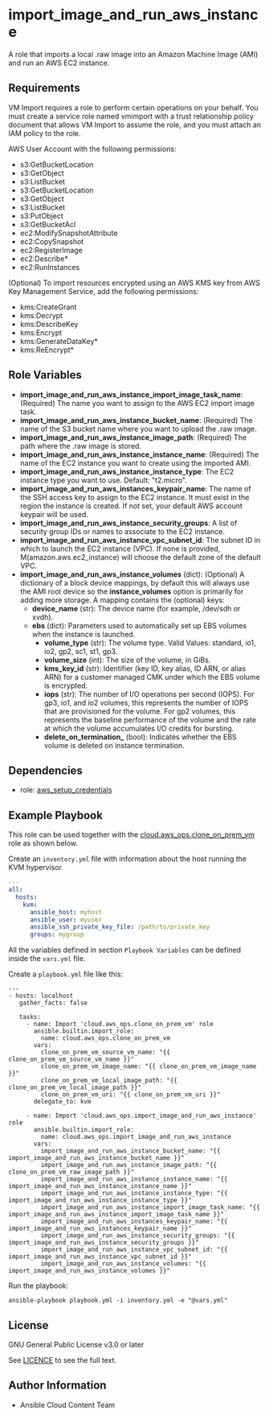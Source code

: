 import_image_and_run_aws_instance
=================================

A role that imports a local .raw image into an Amazon Machine Image (AMI) and run an AWS EC2 instance.

Requirements
------------

VM Import requires a role to perform certain operations on your behalf. You must create a service role named vmimport with a trust relationship policy document that allows VM Import to assume the role, and you must attach an IAM policy to the role.

AWS User Account with the following permissions:
* s3:GetBucketLocation
* s3:GetObject
* s3:ListBucket
* s3:GetBucketLocation
* s3:GetObject
* s3:ListBucket
* s3:PutObject
* s3:GetBucketAcl
* ec2:ModifySnapshotAttribute
* ec2:CopySnapshot
* ec2:RegisterImage
* ec2:Describe*
* ec2:RunInstances

(Optional) To import resources encrypted using an AWS KMS key from AWS Key Management Service, add the following permissions:
* kms:CreateGrant
* kms:Decrypt
* kms:DescribeKey
* kms:Encrypt
* kms:GenerateDataKey*
* kms:ReEncrypt*

Role Variables
--------------

* **import_image_and_run_aws_instance_import_image_task_name**: (Required) The name you want to assign to the AWS EC2 import image task.
* **import_image_and_run_aws_instance_bucket_name**: (Required) The name of the S3 bucket name where you want to upload the .raw image.
* **import_image_and_run_aws_instance_image_path**: (Required) The path where the .raw image is stored.
* **import_image_and_run_aws_instance_instance_name**: (Required) The name of the EC2 instance you want to create using the imported AMI.
* **import_image_and_run_aws_instance_instance_type**: The EC2 instance type you want to use. Default: "t2.micro".
* **import_image_and_run_aws_instances_keypair_name**: The name of the SSH access key to assign to the EC2 instance. It must exist in the region the instance is created. If not set, your default AWS account keypair will be used.
* **import_image_and_run_aws_instance_security_groups**: A list of security group IDs or names to associate to the EC2 instance.
* **import_image_and_run_aws_instance_vpc_subnet_id**: The subnet ID in which to launch the EC2 instance (VPC). If none is provided, M(amazon.aws.ec2_instance) will choose the default zone of the default VPC.
* **import_image_and_run_aws_instance_volumes** (dict): (Optional) A dictionary of a block device mappings, by default this will always use the AMI root device so the **instance_volumes** option is primarily for adding more storage. A mapping contains the (optional) keys:
    * **device_name** (str): The device name (for example, /dev/sdh or xvdh).
    * **ebs** (dict): Parameters used to automatically set up EBS volumes when the instance is launched.
        * **volume_type** (str): The volume type. Valid Values: standard, io1, io2, gp2, sc1, st1, gp3.
        * **volume_size** (int): The size of the volume, in GiBs.
        * **kms_key_id** (str): Identifier (key ID, key alias, ID ARN, or alias ARN) for a customer managed CMK under which the EBS volume is encrypted.
        * **iops** (str): The number of I/O operations per second (IOPS). For gp3, io1, and io2 volumes, this represents the number of IOPS that are provisioned for the volume. For gp2 volumes, this represents the baseline performance of the volume and the rate at which the volume accumulates I/O credits for bursting.
        * **delete_on_termination_** (bool): Indicates whether the EBS volume is deleted on instance termination.

Dependencies
------------

- role: [aws_setup_credentials](../aws_setup_credentials/README.md)

Example Playbook
----------------
This role can be used together with the [cloud.aws_ops.clone_on_prem_vm](../clone_on_prem_vm/README.md) role as shown below.

Create an `inventory.yml` file with information about the host running the KVM hypervisor.

```yaml
---
all:
  hosts:
    kvm:
      ansible_host: myhost
      ansible_user: myuser
      ansible_ssh_private_key_file: /path/to/private_key
      groups: mygroup
```

All the variables defined in section ``Playbook Variables`` can be defined inside the ``vars.yml`` file.

Create a ``playbook.yml`` file like this:

```
---
- hosts: localhost
   gather_facts: false

   tasks:
     - name: Import 'cloud.aws_ops.clone_on_prem_vm' role
       ansible.builtin.import_role:
         name: cloud.aws_ops.clone_on_prem_vm
       vars:
         clone_on_prem_vm_source_vm_name: "{{ clone_on_prem_vm_source_vm_name }}"
         clone_on_prem_vm_image_name: "{{ clone_on_prem_vm_image_name }}"
         clone_on_prem_vm_local_image_path: "{{ clone_on_prem_vm_local_image_path }}"
         clone_on_prem_vm_uri: "{{ clone_on_prem_vm_uri }}"
       delegate_to: kvm

     - name: Import 'cloud.aws_ops.import_image_and_run_aws_instance' role
       ansible.builtin.import_role:
         name: cloud.aws_ops.import_image_and_run_aws_instance
       vars:
         import_image_and_run_aws_instance_bucket_name: "{{ import_image_and_run_aws_instance_bucket_name }}"
         import_image_and_run_aws_instance_image_path: "{{ clone_on_prem_vm_raw_image_path }}"
         import_image_and_run_aws_instance_instance_name: "{{ import_image_and_run_aws_instance_instance_name }}"
         import_image_and_run_aws_instance_instance_type: "{{ import_image_and_run_aws_instance_instance_type }}"
         import_image_and_run_aws_instance_import_image_task_name: "{{ import_image_and_run_aws_instance_import_image_task_name }}"
         import_image_and_run_aws_instances_keypair_name: "{{ import_image_and_run_aws_instances_keypair_name }}"
         import_image_and_run_aws_instance_security_groups: "{{ import_image_and_run_aws_instance_security_groups }}"
         import_image_and_run_aws_instance_vpc_subnet_id: "{{ import_image_and_run_aws_instance_vpc_subnet_id }}"
         import_image_and_run_aws_instance_volumes: "{{ import_image_and_run_aws_instance_volumes }}"
```

Run the playbook:

```shell
ansible-playbook playbook.yml -i inventory.yml -e "@vars.yml"
```


License
-------

GNU General Public License v3.0 or later

See [LICENCE](https://github.com/ansible-collections/cloud.aws_ops/blob/main/LICENSE) to see the full text.

Author Information
------------------

- Ansible Cloud Content Team
